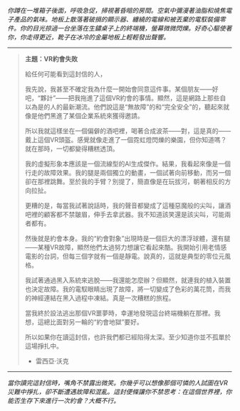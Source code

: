 _你蹲在一堆箱子後面，呼吸急促，掃視著昏暗的房間。空氣中彌漫著油脂和燒焦電子產品的氣味。地板上散落著破損的顯示器、纏繞的電線和被丟棄的電馭裝備零件。你的目光掠過一台坐落在生鏽桌子上的終端機，螢幕微微閃爍。好奇心驅使著你，你走得更近，靴子在冰冷的金屬地板上輕輕發出聲響。_

---

> **主題：VR約會失敗**
>
> 給任何可能看到這封信的人，
>
> 我先說，我甚至不確定我為什麼一開始會同意這件事。某個朋友——好吧，“夥計”——把我拖進了這個VR約會的事情。顯然，這是網路上那些自以為是的人的最新潮流。他們說這是“無故障”的和“完全安全”的，聽起來就像是他們黑進了某個企業系統來獲得邀請。
>
> 所以我就這樣坐在一個偏僻的酒吧裡，喝著合成波茶——對，這是真的——戴上這個VR頭盔。感覺就像走進了一個霓虹燈閃爍的樂園，但你知道嗎？就在那時，一切都變得糟糕透頂。
>
> 我的虛擬形象本應該是一個流線型的AI生成傑作。結果，我看起來像是一個行走的故障效果。我的腿是兩個獨立的動畫，一個試著向前移動，而另一個卻在那裡跳舞。至於我的手臂？別提了，簡直像是在玩拔河，朝著相反的方向拉扯。
>
> 更糟的是，每當我試著說話時，我的聲音都變成了這種惡魔般的尖叫，讓酒吧裡的顧客都不禁皺眉，伸手去拿武器。我不知道該笑還是該尖叫，可能兩者都有。
>
> 然後就是約會本身。我的“約會對象”出現時是一個巨大的漂浮球體，還有腿——某種VR故障，顯然他們太過努力想讓它看起來酷。我開始引用老情感電影的台詞，但每三個字就有一個是靜電。說真的，這就是典型的零位元風格。
>
> 我試著通過黑入系統來逃脫——我還能怎麼辦？但顯然，就連我的植入裝置也決定故障。我的電馭眼睛出現了故障，將一切變成了色彩的萬花筒，而我的神經連結在黑入過程中凍結。真是一次糟糕的旅程。
>
> 當我終於設法逃出那個VR噩夢時，幸運地發現這台終端機躺在那裡。我想，這總比面對另一輪的“約會地獄”要好。
>
> 所以如果你在讀這封信，也許我們都已經陷得太深。至少知道你並不孤單於這場掙扎中。
>
> - 雷西亞·沃克

---

_當你讀完這封信時，嘴角不禁露出微笑。你幾乎可以想像那個可憐的人試圖在VR災難中掙扎，卻不斷遭遇故障和混亂。這封便條讓你不禁思考：在這個世界裡，你能否生存下來進行一次約會？大概不行。_
